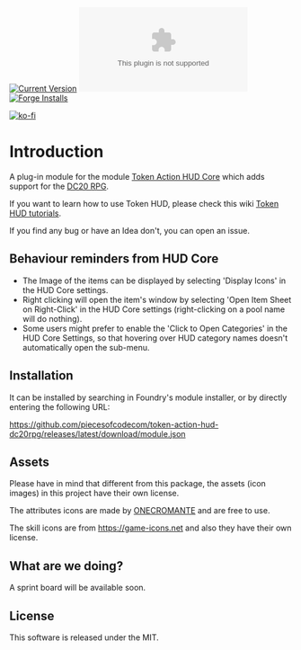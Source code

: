 [![Current Version](https://img.shields.io/github/v/release/piecesofcodecom/token-action-hud-dc20rpg?style=for-the-badge&label=Current%20Version)]() [![Latest Release Download Count](https://img.shields.io/github/downloads/mrcomac/token-action-hud-swade/latest/module.zip?label=Downloads&style=for-the-badge)]() [![Forge Installs](https://img.shields.io/badge/dynamic/json?label=Forge%20Installs&query=package.installs&suffix=%25&url=https%3A%2F%2Fforge-vtt.com%2Fapi%2Fbazaar%2Fpackage%2Ftoken-action-hud-dc20rpg&colorB=03ff1c&style=for-the-badge)](https://forge-vtt.com/bazaar#package=token-action-hud-dc20rpg)

[![ko-fi](https://www.ko-fi.com/img/githubbutton_sm.svg)](https://ko-fi.com/snagov)

# Introduction
A plug-in module for the module [Token Action HUD Core](https://foundryvtt.com/packages/token-action-hud-core) which adds support for the [DC20 RPG](https://foundryvtt.com/packages/dc20rpg).

If you want to learn how to use Token HUD, please check this wiki [Token HUD tutorials](https://github.com/Larkinabout/fvtt-token-action-hud-core/wiki/How-to-Use-Token-Action-HUD).

If you find any bug or have an Idea don't, you can open an issue.
## Behaviour reminders from HUD Core

- The Image of the items can be displayed by selecting 'Display Icons' in the HUD Core settings.
- Right clicking will open the item's window by selecting 'Open Item Sheet on Right-Click' in the HUD Core settings (right-clicking on a pool name will do nothing).
- Some users might prefer to enable the 'Click to Open Categories' in the HUD Core Settings, so that hovering over HUD category names doesn't automatically open the sub-menu.

## Installation

It can be installed by searching in Foundry's module installer, or by directly entering the following URL:

https://github.com/piecesofcodecom/token-action-hud-dc20rpg/releases/latest/download/module.json

## Assets
Please have in mind that different from this package, the assets (icon images) in this project have their own license.

The attributes icons are made by [ONECROMANTE](https://www.deviantart.com/onecromante/art/RPG-Stats-Icons-Free-To-Use-689876972) and are free to use.

The skill icons are from https://game-icons.net and also they have their own license.

## What are we doing?
A sprint board will be available soon.

## License
This software is released under the MIT.

